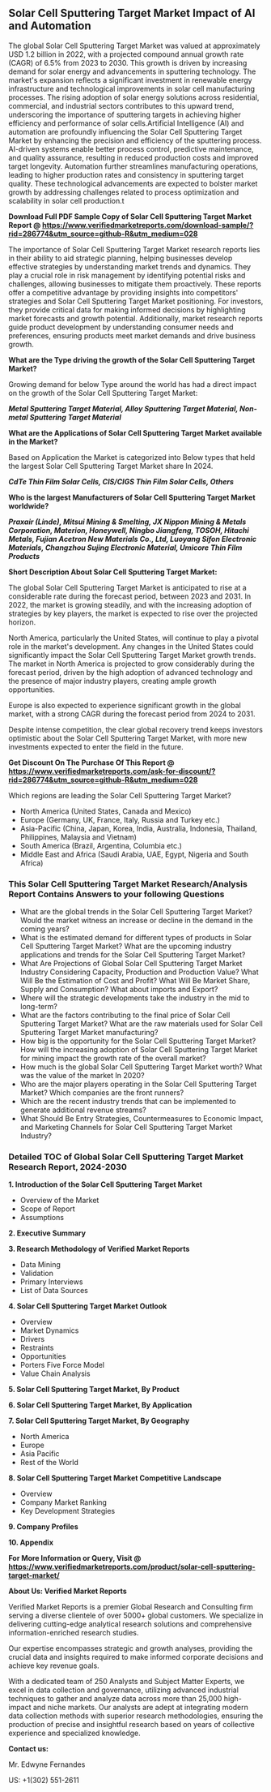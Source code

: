 <h2>Solar Cell Sputtering Target Market Impact of AI and Automation</h2>The global Solar Cell Sputtering Target Market was valued at approximately USD 1.2 billion in 2022, with a projected compound annual growth rate (CAGR) of 6.5% from 2023 to 2030. This growth is driven by increasing demand for solar energy and advancements in sputtering technology. The market's expansion reflects a significant investment in renewable energy infrastructure and technological improvements in solar cell manufacturing processes. The rising adoption of solar energy solutions across residential, commercial, and industrial sectors contributes to this upward trend, underscoring the importance of sputtering targets in achieving higher efficiency and performance of solar cells.Artificial Intelligence (AI) and automation are profoundly influencing the Solar Cell Sputtering Target Market by enhancing the precision and efficiency of the sputtering process. AI-driven systems enable better process control, predictive maintenance, and quality assurance, resulting in reduced production costs and improved target longevity. Automation further streamlines manufacturing operations, leading to higher production rates and consistency in sputtering target quality. These technological advancements are expected to bolster market growth by addressing challenges related to process optimization and scalability in solar cell production.t</p><p id="" class=""><strong>Download Full PDF Sample Copy of Solar Cell Sputtering Target Market Report @ <a href="https://www.verifiedmarketreports.com/download-sample/?rid=286774&utm_source=github-R&utm_medium=028" target="_blank">https://www.verifiedmarketreports.com/download-sample/?rid=286774&utm_source=github-R&utm_medium=028</a></strong></p><p>The importance of&nbsp;Solar Cell Sputtering Target Market research reports lies in their ability to aid strategic planning, helping businesses develop effective strategies by understanding market trends and dynamics. They play a crucial role in risk management by identifying potential risks and challenges, allowing businesses to mitigate them proactively. These reports offer a competitive advantage by providing insights into competitors' strategies and Solar Cell Sputtering Target Market positioning. For investors, they provide critical data for making informed decisions by highlighting market forecasts and growth potential. Additionally, market research reports guide product development by understanding consumer needs and preferences, ensuring products meet market demands and drive business growth.</p><p><strong>What are the&nbsp;Type driving the growth of the Solar Cell Sputtering Target Market?</strong></p><p id="" class="">Growing demand for below Type around the world has had a direct impact on the growth of the Solar Cell Sputtering Target Market:</p><em><strong>Metal Sputtering Target Material, Alloy Sputtering Target Material, Non-metal Sputtering Target Material</strong></em></p><strong>What are the&nbsp;Applications&nbsp;of Solar Cell Sputtering Target Market available in the Market?</strong></p><p id="" class="">Based on Application the Market is categorized into Below types that held the largest Solar Cell Sputtering Target Market share In 2024.</p><em><strong>CdTe Thin Film Solar Cells, CIS/CIGS Thin Film Solar Cells, Others</strong></em></p><strong>Who is the largest Manufacturers of Solar Cell Sputtering Target Market worldwide?</strong></p><p><em><strong>Praxair (Linde), Mitsui Mining & Smelting, JX Nippon Mining & Metals Corporation, Materion, Honeywell, Ningbo Jiangfeng, TOSOH, Hitachi Metals, Fujian Acetron New Materials Co., Ltd, Luoyang Sifon Electronic Materials, Changzhou Sujing Electronic Material, Umicore Thin Film Products</strong></em></p><p id="" class=""><strong>Short Description About Solar Cell Sputtering Target Market:</strong></p><p>The global Solar Cell Sputtering Target Market is anticipated to rise at a considerable rate during the forecast period, between 2023 and 2031. In 2022, the market is growing steadily, and with the increasing adoption of strategies by key players, the market is expected to rise over the projected horizon.</p><p>North America, particularly the United States, will continue to play a pivotal role in the market's development. Any changes in the United States could significantly impact the Solar Cell Sputtering Target Market growth trends. The market in North America is projected to grow considerably during the forecast period, driven by the high adoption of advanced technology and the presence of major industry players, creating ample growth opportunities.</p><p>Europe is also expected to experience significant growth in the global market, with a strong CAGR during the forecast period from 2024 to 2031.</p><p>Despite intense competition, the clear global recovery trend keeps investors optimistic about the Solar Cell Sputtering Target Market, with more new investments expected to enter the field in the future.</p><p id="" class=""><strong>Get Discount On The Purchase Of This Report @ <a href="https://www.verifiedmarketreports.com/ask-for-discount/?rid=286774&utm_source=github-R&utm_medium=028" target="_blank">https://www.verifiedmarketreports.com/ask-for-discount/?rid=286774&utm_source=github-R&utm_medium=028</a></strong></p>Which regions are leading the Solar Cell Sputtering Target Market?</p><ul><li>North America (United States, Canada and Mexico)</li><li>Europe (Germany, UK, France, Italy, Russia and Turkey etc.)</li><li>Asia-Pacific (China, Japan, Korea, India, Australia, Indonesia, Thailand, Philippines, Malaysia and Vietnam)</li><li>South America (Brazil, Argentina, Columbia etc.)</li><li>Middle East and Africa (Saudi Arabia, UAE, Egypt, Nigeria and South Africa)</li></ul><h3 id="" class="">This Solar Cell Sputtering Target Market Research/Analysis Report Contains Answers to your following Questions</h3><ul><li>What are the global trends in the Solar Cell Sputtering Target Market? Would the market witness an increase or decline in the demand in the coming years?</li><li>What is the estimated demand for different types of products in Solar Cell Sputtering Target Market? What are the upcoming industry applications and trends for the Solar Cell Sputtering Target Market?</li><li>What Are Projections of Global Solar Cell Sputtering Target Market Industry Considering Capacity, Production and Production Value? What Will Be the Estimation of Cost and Profit? What Will Be Market Share, Supply and Consumption? What about imports and Export?</li><li>Where will the strategic developments take the industry in the mid to long-term?</li><li>What are the factors contributing to the final price of Solar Cell Sputtering Target Market? What are the raw materials used for Solar Cell Sputtering Target Market manufacturing?</li><li>How big is the opportunity for the Solar Cell Sputtering Target Market? How will the increasing adoption of Solar Cell Sputtering Target Market for mining impact the growth rate of the overall market?</li><li>How much is the global Solar Cell Sputtering Target Market worth? What was the value of the market In 2020?</li><li>Who are the major players operating in the Solar Cell Sputtering Target Market? Which companies are the front runners?</li><li>Which are the recent industry trends that can be implemented to generate additional revenue streams?</li><li>What Should Be Entry Strategies, Countermeasures to Economic Impact, and Marketing Channels for Solar Cell Sputtering Target Market Industry?</li></ul><h3 id="" class="">Detailed TOC of Global Solar Cell Sputtering Target Market Research Report, 2024-2030</h3><p id="" class=""><strong>1. Introduction of the Solar Cell Sputtering Target Market</strong></p><ul><li>Overview of the Market</li><li>Scope of Report</li><li>Assumptions</li></ul><p id="" class=""><strong>2. Executive Summary</strong></p><p id="" class=""><strong>3. Research Methodology of Verified Market Reports</strong></p><ul><li>Data Mining</li><li>Validation</li><li>Primary Interviews</li><li>List of Data Sources</li></ul><p id="" class=""><strong>4. Solar Cell Sputtering Target Market Outlook</strong></p><ul><li>Overview</li><li>Market Dynamics</li><li>Drivers</li><li>Restraints</li><li>Opportunities</li><li>Porters Five Force Model</li><li>Value Chain Analysis</li></ul><p id="" class=""><strong>5. Solar Cell Sputtering Target Market, By Product</strong></p><p id="" class=""><strong>6. Solar Cell Sputtering Target Market, By Application</strong></p><p id="" class=""><strong>7. Solar Cell Sputtering Target Market, By Geography</strong></p><ul><li>North America</li><li>Europe</li><li>Asia Pacific</li><li>Rest of the World</li></ul><p id="" class=""><strong>8. Solar Cell Sputtering Target Market Competitive Landscape</strong></p><ul><li>Overview</li><li>Company Market Ranking</li><li>Key Development Strategies</li></ul><p id="" class=""><strong>9. Company Profiles</strong></p><p id="" class=""><strong>10. Appendix</strong></p><p id="" class=""><strong>For More Information or Query, Visit @ <a href="https://www.verifiedmarketreports.com/product/solar-cell-sputtering-target-market/" target="_blank">https://www.verifiedmarketreports.com/product/solar-cell-sputtering-target-market/</a></strong></p><p id="" class=""><strong>About Us: Verified Market Reports</strong></p><p id="" class="">Verified Market Reports is a premier Global Research and Consulting firm serving a diverse clientele of over 5000+ global customers. We specialize in delivering cutting-edge analytical research solutions and comprehensive information-enriched research studies.</p><p id="" class="">Our expertise encompasses strategic and growth analyses, providing the crucial data and insights required to make informed corporate decisions and achieve key revenue goals.</p><p id="" class="">With a dedicated team of 250 Analysts and Subject Matter Experts, we excel in data collection and governance, utilizing advanced industrial techniques to gather and analyze data across more than 25,000 high-impact and niche markets. Our analysts are adept at integrating modern data collection methods with superior research methodologies, ensuring the production of precise and insightful research based on years of collective experience and specialized knowledge.</p><p id="" class=""><strong>Contact us:</strong></p><p id="" class="">Mr. Edwyne Fernandes</p><p id="" class="">US: +1(302) 551-2611</p>